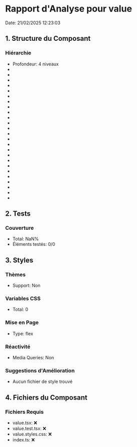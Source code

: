 # Rapport d'Analyse pour value

Date: 21/02/2025 12:23:03

## 1. Structure du Composant

### Hiérarchie

- Profondeur: 4 niveaux
- <haydn>
- <haydn>
- <haydn>
- <haydn>
- <haydn>
- <typeof>
- <string>
- <typeof>
- <string>
- <typeof>
- <string>
- <typeof>
- <string>
- <string>
- <string>
- <haydn>
- <haydn>
- <haydn>
- <haydn>
- <string>
- <haydn>
- <haydn>
- <string>
- <haydn>
- <haydn>

## 2. Tests

### Couverture

- Total: NaN%
- Éléments testés: 0/0

## 3. Styles

### Thèmes

- Support: Non

### Variables CSS

- Total: 0

### Mise en Page

- Type: flex

### Réactivité

- Media Queries: Non

### Suggestions d'Amélioration

- Aucun fichier de style trouvé

## 4. Fichiers du Composant

### Fichiers Requis

- value.tsx: ❌
- value.test.tsx: ❌
- value.styles.css: ❌
- index.ts: ❌
